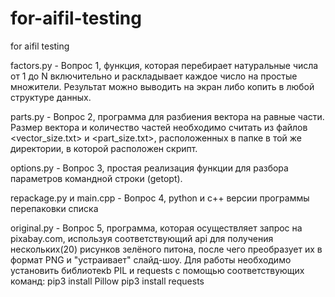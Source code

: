 # for-aifil-testing
for aifil testing

factors.py - Вопрос 1, функция, которая перебирает натуральные числа от 1 до N включительно и раскладывает каждое число на
простые множители. Результат можно выводить на экран либо копить в любой структуре данных.
            
parts.py - Вопрос 2, программа для разбиения вектора на равные части. Размер вектора и количество частей необходимо считать из файлов <vector_size.txt> и <part_size.txt>, расположенных в папке <files> в той же директории, в которой расположен скрипт.

options.py - Вопрос 3, простая реализация функции для разбора параметров командной строки (getopt).

repackage.py и main.cpp - Вопрос 4, python и c++ версии программы перепаковки списка

original.py - Вопрос 5, программа, которая осуществляет запрос на pixabay.com, используя соответствующий api для получения
нескольких(20) рисунков зелёного питона, после чего преобразует их в формат PNG и "устраивает" слайд-шоу. Для работы необходимо установить библиотекb PIL и requests с помощью соответствующих команд:
pip3 install Pillow
pip3 install requests
